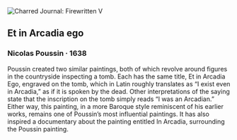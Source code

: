 <div class="artwork-of-the-day">
  <div class="container">
    <div class="img-wrapper">
      <img
        src="https://uploads2.wikiart.org/00129/images/nicolas-poussin/et-in-arcadia-ego.jpg!Large.jpg"
        alt="Charred Journal: Firewritten V" />
    </div>
    <div class="artwork-detail">
      <div class="artwork-origin"> 
        <h2 class="artwork-name">Et in Arcadia ego</h2>
        <h3 class="artist">
          Nicolas Poussin
                    ·  1638
        </h3>
      </div>
      <p class="description">
        <span class="artwork-description-text ng-binding" ng-bind-html="viewModel.ArtworkOfTheDay.Description | unsafe">Poussin created two similar paintings, both of which revolve around figures in the countryside inspecting a tomb. Each has the same title, Et in Arcadia Ego, engraved on the tomb, which in Latin roughly translates as “I exist even in Arcadia,” as if it is spoken by the dead. Other interpretations of the saying state that the inscription on the tomb simply reads “I was an Arcadian.” Either way, this painting, in a more Baroque style reminiscent of his earlier works, remains one of Poussin’s most influential paintings. It has also inspired a documentary about the painting entitled In Arcadia, surrounding the Poussin painting. </span>
                        <div class="text-shadow-container" ng-show="showShadow" style=""></div>
      </p>
    </div>
  </div>

</div>
